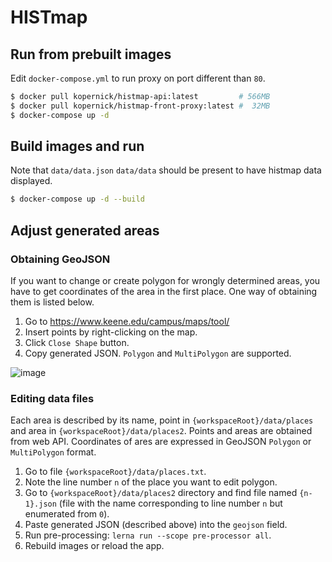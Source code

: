 # HISTmap

## Run from prebuilt images

Edit `docker-compose.yml` to run proxy on port different than `80`.

```sh
$ docker pull kopernick/histmap-api:latest         # 566MB
$ docker pull kopernick/histmap-front-proxy:latest #  32MB
$ docker-compose up -d
```
## Build images and run

Note that `data/data.json` `data/data` should be present to have histmap data displayed.

```sh 
$ docker-compose up -d --build
```

## Adjust generated areas

  ### Obtaining GeoJSON

  If you want to change or create polygon for wrongly determined areas, you have to get coordinates of the area in the first place. One way of obtaining them is listed below.

  1. Go to https://www.keene.edu/campus/maps/tool/
  2. Insert points by right-clicking on the map.
  3. Click `Close Shape` button.
  4. Copy generated JSON. `Polygon` and `MultiPolygon` are supported.

  ![image](https://user-images.githubusercontent.com/28621467/151938412-70e9ab83-56d6-4a03-9632-986729ae8f6a.png)
  
  ### Editing data files

  Each area is described by its name, point in `{workspaceRoot}/data/places` and area in `{workspaceRoot}/data/places2`. Points and areas are obtained from web API. Coordinates of ares are expressed in GeoJSON `Polygon` or `MultiPolygon` format.

  1. Go to file `{workspaceRoot}/data/places.txt`.
  2. Note the line number `n` of the place you want to edit polygon.
  3. Go to `{workspaceRoot}/data/places2` directory and find file named `{n-1}.json` (file with the name corresponding to line number `n` but enumerated from `0`).
  4. Paste generated JSON (described above) into the `geojson` field.
  5. Run pre-processing: `lerna run --scope pre-processor all`.
  6. Rebuild images or reload the app.

